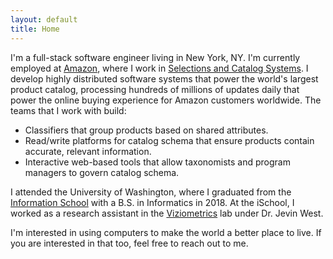 ```yaml
---
layout: default
title: Home
---
```

I'm a full-stack software engineer living in New York, NY. I'm currently employed at [Amazon](https://amazon.com), where I work in [Selections and Catalog Systems](https://amazon.jobs/en/teams/ascs). I develop highly distributed software systems that power the world's largest product catalog, processing hundreds of millions of updates daily that power the online buying experience for Amazon customers worldwide. The teams that I work with build:
* Classifiers that group products based on shared attributes.
* Read/write platforms for catalog schema that ensure products contain accurate, relevant information.
* Interactive web-based tools that allow taxonomists and program managers to govern catalog schema.

I attended the University of Washington, where I graduated from the [Information School](https://ischool.uw.edu/) with a B.S. in Informatics in 2018. At the iSchool, I worked as a research assistant in the [Viziometrics](http://viziometrics.org/) lab under Dr. Jevin West.

I'm interested in using computers to make the world a better place to live. If you are interested in that too, feel free to reach out to me.